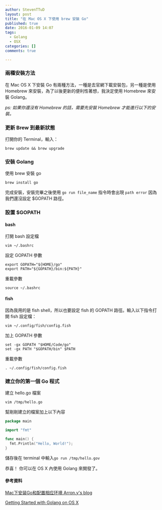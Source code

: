```yaml
---
author: StevenTTuD
layout: post
title: "在 Mac OS X 下使用 brew 安裝 Go"
published: true
date: 2016-01-09 14:07
tags:
  - Golang
  - OSX
categories: []
comments: true

---
```

### 兩種安裝方法

在 Mac OS X 下安裝 Go 有兩種方法，一種是去官網下載安裝包，另一種是使用 Homebrew 來安裝，為了以後更新的便利性著想，我決定使用 Homebrew 來安裝 Golang。

*ps: 如果你還沒有 Homebrew 的話，需要先安裝 Homebrew 才能進行以下的安裝。*


### 更新 Brew 到最新狀態

打開你的 Terminal，輸入：

```
brew update && brew upgrade
```

### 安裝 Golang

使用 brew 安裝 go

```
brew install go
```

完成安裝，安裝完畢之後使用 `go run file_name` 指令時會出現 `path error` 因為我們還沒設定 $GOPATH 路徑。

### 設置 $GOPATH




#### bash

打開 bash 設定檔

```
vim ~/.bashrc
```

設定 GOPATH 參數

```
export GOPATH="${HOME}/go"
export PATH="${GOPATH}/bin:${PATH}"
```

重載參數

```
source ~/.bashrc
```

#### fish

因為我用的是 fish shell，所以也要設定 fish 的 GOPATH 路徑。輸入以下指令打開 fish 設定檔：

```
vim ~/.config/fish/config.fish
```

加上 GOPATH 參數

```
set -gx GOPATH "$HOME/Code/go"
set -gx PATH "$GOPATH/bin" $PATH
```

重載參數

```
. ~/.config/fish/config.fish
```

### 建立你的第一個 Go 程式

建立 hello.go 檔案

```
vim /tmp/hello.go
```

幫剛剛建立的檔案加上以下內容

```go
package main

import "fmt"

func main() {
  fmt.Println("Hello, World!");
}
```

儲存後在 terminal 中輸入`go run /tmp/hello.gov`

恭喜！ 你可以在 OS X 內使用 Golang 來開發了。



#### 參考資料

[Mac下安装Go和配置相应环境 Arron.y's blog](http://blog.helloarron.com/2015/08/29/go/mac-install-go/)

[Getting Started with Golang on OS X](https://coolaj86.com/articles/getting-started-with-golang-osx/)